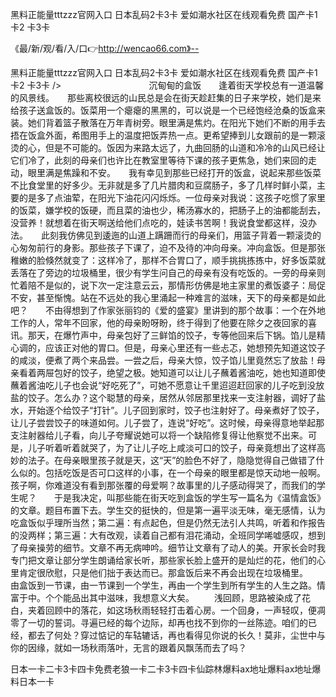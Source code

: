黑料正能量tttzzz官网入口
日本乱码2卡3卡
爱如潮水社区在线观看免费
国产卡1卡2 卡3卡


《最/新/观/看/入/口👉http://wencao66.com》--

黑料正能量tttzzz官网入口
日本乱码2卡3卡
爱如潮水社区在线观看免费
国产卡1卡2 卡3卡
/>　　　　　　　　　　沉甸甸的盒饭　　逢着街天学校总有一道温馨的风景线。　　那些离校很远的山民总是会在街天趁赶集的日子来学校，她们是来给孩子送盒饭的。饭菜用一个瘪瘪的黑黑的，可以说是一个已经饱经沧桑的饭盒来装。她们背着篮子散落在万年青树旁。眼里满是焦灼。在阳光下她们不断的用手去捂在饭盒外面，希图用手上的温度把饭弄热一点。更希望捧到儿女跟前的是一颗滚烫的心，但是不可能的。饭因为来路太远了，九曲回肠的山道和冷冷的山风已经让它们冷了，此刻的母亲们也许比在教室里等待下课的孩子更焦急，她们来回的走动，眼里满是焦躁和不安。　　我有幸见到那些已经打开的饭盒，说起来那些饭菜不比食堂里的好多少。无非就是多了几片腊肉和豆腐肠子，多了几样时鲜小菜，主要的是多了点油荤，在阳光下油花闪闪烁烁。一位母亲对我说：这孩子吃惯了家里的饭菜，嫌学校的饭硬，而且菜的油也少，稀汤寡水的，把肠子上的油都能刮去，没营养！就想着在街天啊送给他们点吃的，娃读书苦啊！我说食堂都这样，没办法。　　此刻我仿佛见到逶迤的山道上蹒跚而行的母亲们，用篮子背着一颗滚烫的心匆匆前行的身影。那些孩子下课了，迫不及待的冲向母亲。冲向盒饭。但是那张稚嫩的脸倏然就变了：这样冷了，那样不合胃口了，顺手挑挑拣拣中，好多饭菜就丢落在了旁边的垃圾桶里，很少有学生问自己的母亲有没有吃饭的。一旁的母亲则忙着陪不是似的，说下次一定注意云云，那情形仿佛是地主家里的煮饭婆子：局促不安，甚至惭愧。站在不远处的我心里涌起一种难言的滋味，天下的母亲都是如此吧？　　不由得想到了作家张丽钧的《爱的盛宴》里讲到的那个故事：一个在外地工作的人，常年不回家，他的母亲盼呀盼，终于得到了他要在除夕之夜回家的喜讯。那天，在爆竹声中，母亲包好了三鲜馅的饺子，专等他回来后下锅。馅儿是精心调的，应该正对他的胃口。但是，母亲心里还有一些忐忑，她想预先知道这饺子的咸淡，便煮了两个来品尝。一尝之后，母亲大惊，饺子馅儿里竟然忘了放盐！母亲看着两屉包好的饺子，绝望之极。她知道可以让儿子蘸着酱油吃，她也知道即使蘸着酱油吃儿子也会说“好吃死了”，可她不愿意让千里迢迢赶回家的儿子吃到没放盐的饺子。怎么办？这个聪慧的母亲，居然从邻居那里找来一支注射器，调好了盐水，开始逐个给饺子“打针”。儿子回到家时，饺子也注射好了。母亲煮好了饺子，让儿子尝尝饺子的味道如何。儿子尝了，连说“好吃”。这时候，母亲得意地举起那支注射器给儿子看，向儿子夸耀说她可以将一个缺陷修复得让他察觉不出来。可是，儿子听着听着就哭了，为了让儿子吃上咸淡可口的饺子，母亲竟想出了这样高妙的法子。在母亲眼里孩子就是天，这“天”的脸色不好了，隐隐觉得自己做错了什么似的。包括吃饭是否可口这样的小事，在一个母亲的眼里都是惊天动地一般啊。孩子啊，你难道没有看到那张覆的母爱啊？故事里的儿子感动得哭了，而我们的学生呢？　　于是我决定，叫那些能在街天吃到盒饭的学生写一篇名为《温情盒饭》的文章。题目布置下去。学生交的挺快的，但是第一遍平淡无味，毫无感情，认为吃盒饭似乎理所当然；第二遍：有点起色，但是仍然无法引人共鸣，听着和作报告的没两样；第三遍：大有改观，读着自己都有泪花涌动，全班同学唏嘘感叹，想到了母亲操劳的细节。文章不再无病呻吟。细节让文章有了动人的美。开家长会时我专门把文章让部分学生朗诵给家长听，那些家长脸上盛开的是灿烂的花，他们的心里肯定很欣慰，只是他们拙于表达而已。那盒饭后来不再会出现在垃圾桶里。　　由盒饭到一节课，由一节课到一个学生，再由一个学生到所有学生的人生之路。情富于中。个个能品出其中滋味，我想意义大矣。
　　浅回顾，思路被染成了花白，夹着回顾中的落花，如这场秋雨轻轻打击着心房。一个回身，一声轻叹，便凋零了一切的誓词。寻遍已经的每个边际，却再也找不到你的一丝陈迹。咱们的已经，都去了何处？穿过惦记的车轱辘话，再也看得见你说的长久！莫非，尘世中与你的因缘，就如一场秋雨落叶，无言的跟着风飘荡而去了吗？





日本一卡二卡3卡四卡免费老狼一卡二卡3卡四卡仙踪林爆料ax地址爆料ax地址爆料日本一卡
